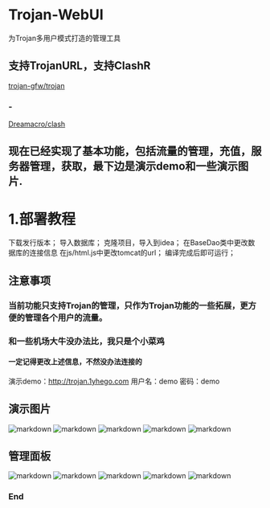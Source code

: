 # Trojan-WebUI
为Trojan多用户模式打造的管理工具
## 支持TrojanURL，支持ClashR
[trojan-gfw/trojan](https://github.com/trojan-gfw/trojan "trojan-gfw/trojan")
### -
[Dreamacro/clash](https://github.com/Dreamacro/clash "Dreamacro/clash")

## 现在已经实现了基本功能，包括流量的管理，充值，服务器管理，获取，最下边是演示demo和一些演示图片.
# 1.部署教程
下载发行版本；
导入数据库；
克隆项目，导入到idea；
在BaseDao类中更改数据库的连接信息
在js/html.js中更改tomcat的url；
编译完成后即可运行；
## 注意事项
### 当前功能只支持Trojan的管理，只作为Trojan功能的一些拓展，更方便的管理各个用户的流量。
### 和一些机场大牛没办法比，我只是个小菜鸡
#### 一定记得更改上述信息，不然没办法连接的
演示demo：http://trojan.1yhego.com
用户名：demo
密码：demo
## 演示图片
![markdown](http://qiniu.qxhua21.cn/trojanimg/trojanimg%20%281%29.png)
![markdown](http://qiniu.qxhua21.cn/trojanimg/trojanimg%20%282%29.png)
![markdown](http://qiniu.qxhua21.cn/trojanimg/trojanimg%20%283%29.png)
![markdown](http://qiniu.qxhua21.cn/trojanimg/trojanimg%20%284%29.png)
![markdown](http://qiniu.qxhua21.cn/trojanimg/trojanimg%20%285%29.png)
## 管理面板
![markdown](http://qiniu.qxhua21.cn/trojanimgtro%20%281%29.png)
![markdown](http://qiniu.qxhua21.cn/trojanimgtro%20%282%29.png)
![markdown](http://qiniu.qxhua21.cn/trojanimgtro%20%282%29.png)
![markdown](http://qiniu.qxhua21.cn/trojanimgtro%20%284%29.png)
![markdown](http://qiniu.qxhua21.cn/trojanimgtro%20%285%29.png)


### End
